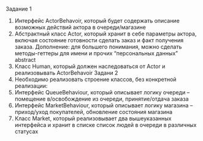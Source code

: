 Задание 1
1. Интерфейс ActorBehavoir,
который будет содержать
описание возможных
действий актора в
очереди/магазине
2. Абстрактный класс Actor,
   который хранит в себе
   параметры актора, включая
   состояние готовности сделать
   заказ и факт получения
   заказа. Дополнение: для большего понимания, можно сделать методы-геттеры для имени и прочих
   “персональных данных” abstract
3. Класс Human, который должен наследоваться от Actor и реализовывать ActorBehavoir
Задани 2
1.   Необходимо реализовать строение классов, без
   конкретной реализации:
2. Интерфейс QueueBehaviour, который описывает
   логику очереди – помещение в/освобождение из
   очереди, принятие/отдача заказа
3. Интерфейс MarketBehaviour, который описывает
   логику магазина – приход/уход покупателей,
   обновление состояния магазина
4. Класс Market, который реализовывает два
   вышеуказанных интерфейса и хранит в списке
   список людей в очереди в различных статусах